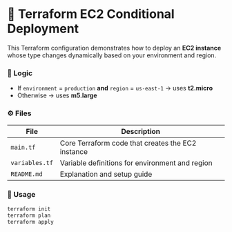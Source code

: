 # 🧱 Terraform EC2 Conditional Deployment

This Terraform configuration demonstrates how to deploy an **EC2 instance** whose type changes dynamically based on your environment and region.

### 🧩 Logic
- If `environment` = `production` **and** `region` = `us-east-1` → uses **t2.micro**
- Otherwise → uses **m5.large**

### ⚙️ Files
| File | Description |
|------|--------------|
| `main.tf` | Core Terraform code that creates the EC2 instance |
| `variables.tf` | Variable definitions for environment and region |
| `README.md` | Explanation and setup guide |

### 🚀 Usage
```bash
terraform init
terraform plan
terraform apply

